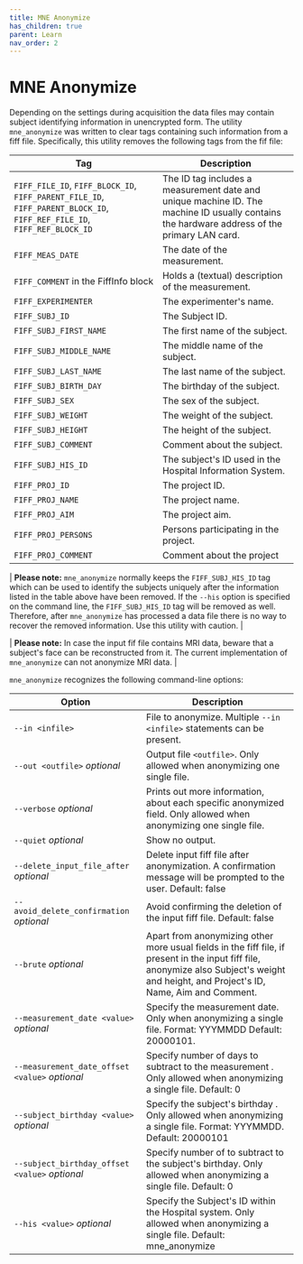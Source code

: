 ```yaml
---
title: MNE Anonymize
has_children: true
parent: Learn
nav_order: 2
---
```

# MNE Anonymize

Depending on the settings during acquisition the data files may contain subject identifying information in unencrypted form. The utility `mne_anonymize` was written to clear tags containing such information from a fiff file. Specifically, this utility removes the following tags from the fif file:

| Tag | Description | 
|-----|-------------|
|`FIFF_FILE_ID`, `FIFF_BLOCK_ID`, `FIFF_PARENT_FILE_ID`, `FIFF_PARENT_BLOCK_ID`, `FIFF_REF_FILE_ID`, `FIFF_REF_BLOCK_ID`| The ID tag includes a measurement date and unique machine ID. The machine ID usually contains the hardware address of the primary LAN card. |
|`FIFF_MEAS_DATE`| The date of the measurement. |
|`FIFF_COMMENT` in the FiffInfo block | Holds a (textual) description of the measurement. |
|`FIFF_EXPERIMENTER`| The experimenter's name. |
|`FIFF_SUBJ_ID`| The Subject ID. |
|`FIFF_SUBJ_FIRST_NAME`| The first name of the subject. |
|`FIFF_SUBJ_MIDDLE_NAME`| The middle name of the subject. |
|`FIFF_SUBJ_LAST_NAME`| The last name of the subject. |
|`FIFF_SUBJ_BIRTH_DAY`| The birthday of the subject. |
|`FIFF_SUBJ_SEX`| The sex of the subject. |
|`FIFF_SUBJ_WEIGHT`| The weight of the subject. |
|`FIFF_SUBJ_HEIGHT`| The height of the subject. |
|`FIFF_SUBJ_COMMENT`| Comment about the subject. |
|`FIFF_SUBJ_HIS_ID`| The subject's ID used in the Hospital Information System.|
|`FIFF_PROJ_ID`| The project ID. |
|`FIFF_PROJ_NAME`| The project name. |
|`FIFF_PROJ_AIM`| The project aim. |
|`FIFF_PROJ_PERSONS`| Persons participating in the project. |
|`FIFF_PROJ_COMMENT`| Comment about the project |

| **Please note:** `mne_anonymize` normally keeps the `FIFF_SUBJ_HIS_ID` tag which can be used to identify the subjects uniquely after the information listed in the table above have been removed. If the `--his` option is specified on the command line, the `FIFF_SUBJ_HIS_ID` tag will be removed as well. Therefore, after `mne_anonymize` has processed a data file there is no way to recover the removed information. Use this utility with caution. |

| **Please note:** In case the input fif file contains MRI data, beware that a subject's face can be reconstructed from it. The current implementation of `mne_anonymize` can not anonymize MRI data. |

`mne_anonymize` recognizes the following command-line options:

| Option | Description | 
|--------|-------------|
|`--in <infile>`| File to anonymize. Multiple `--in <infile>` statements can be present.|
|`--out <outfile>` *optional*| Output file `<outfile>`. Only allowed when anonymizing one single file. |
|`--verbose` *optional*| Prints out more information, about each specific anonymized field. Only allowed when anonymizing one single file. |
|`--quiet` *optional*| Show no output. |
|`--delete_input_file_after` *optional*| Delete input fiff file after anonymization. A confirmation message will be prompted to the user. Default: false |
|`--avoid_delete_confirmation` *optional*| Avoid confirming the deletion of the input fiff file. Default: false|
|`--brute` *optional*| Apart from anonymizing other more usual fields in the fiff file, if present in the input fiff file, anonymize also Subject's weight and height, and Project's ID, Name, Aim and Comment. |
|`--measurement_date <value>` *optional*| Specify the measurement date. Only when anonymizing a single file. Format: YYYMMDD Default: 20000101. |
|`--measurement_date_offset <value>` *optional*| Specify number of days to subtract to the measurement <date>. Only allowed when anonymizing a single file. Default: 0 |
|`--subject_birthday <value>` *optional*| Specify the subject's birthday <date>. Only allowed when anonymizing a single file. Format: YYYMMDD. Default: 20000101 |
|`--subject_birthday_offset <value>` *optional*| Specify number of <days> to subtract to the subject's birthday. Only allowed when anonymizing a single file. Default: 0 |
|`--his <value>` *optional*| Specify the Subject's ID within the Hospital system. Only allowed when anonymizing a single file. Default: mne_anonymize |